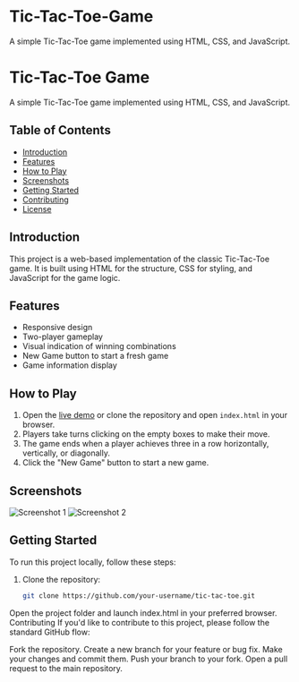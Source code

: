 # Tic-Tac-Toe-Game
A simple Tic-Tac-Toe game implemented using HTML, CSS, and JavaScript.
# Tic-Tac-Toe Game

A simple Tic-Tac-Toe game implemented using HTML, CSS, and JavaScript.

## Table of Contents

- [Introduction](#introduction)
- [Features](#features)
- [How to Play](#how-to-play)
- [Screenshots](#screenshots)
- [Getting Started](#getting-started)
- [Contributing](#contributing)
- [License](#license)

## Introduction

This project is a web-based implementation of the classic Tic-Tac-Toe game. It is built using HTML for the structure, CSS for styling, and JavaScript for the game logic.

## Features

- Responsive design
- Two-player gameplay
- Visual indication of winning combinations
- New Game button to start a fresh game
- Game information display

## How to Play

1. Open the [live demo](#) or clone the repository and open `index.html` in your browser.
2. Players take turns clicking on the empty boxes to make their move.
3. The game ends when a player achieves three in a row horizontally, vertically, or diagonally.
4. Click the "New Game" button to start a new game.

## Screenshots

![Screenshot 1](screenshot1.png)
![Screenshot 2](screenshot2.png)

## Getting Started

To run this project locally, follow these steps:

1. Clone the repository:

   ```bash
   git clone https://github.com/your-username/tic-tac-toe.git
Open the project folder and launch index.html in your preferred browser.
Contributing
If you'd like to contribute to this project, please follow the standard GitHub flow:

Fork the repository.
Create a new branch for your feature or bug fix.
Make your changes and commit them.
Push your branch to your fork.
Open a pull request to the main repository.
